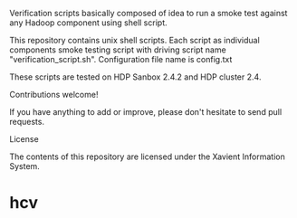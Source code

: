 Verification scripts basically composed of idea to run a smoke test against any Hadoop component using shell script.

This repository contains unix shell scripts. Each script as individual components smoke testing script with driving script name "verification_script.sh".
Configuration file name is config.txt

These scripts are tested on HDP Sanbox 2.4.2 and HDP cluster 2.4.

Contributions welcome!

If you have anything to add or improve, please don't hesitate to send pull requests.

License

The contents of this repository are licensed under the Xavient Information System.
# hcv
